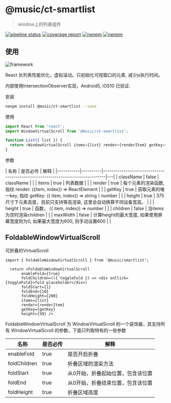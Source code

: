 # @music/ct-smartlist

> window上的列表组件

[![pipeline status](https://g.hz.netease.com/NeteaseMusicUI/live-activity/ct-smartlist/badges/master/pipeline.svg)](https://g.hz.netease.com/NeteaseMusicUI/live-activity/ct-smartlist/commits/master)
[![coverage report](https://g.hz.netease.com/NeteaseMusicUI/live-activity/ct-smartlist/badges/master/coverage.svg)](https://g.hz.netease.com/NeteaseMusicUI/live-activity/ct-smartlist/commits/master)
[![nenpm](http://npm.hz.netease.com/badge/v/@music/ct-smartlist.svg)](http://npm.hz.netease.com/package/@music/ct-smartlist)
[![nenpm](http://npm.hz.netease.com/badge/d/@music/ct-smartlist.svg)](http://npm.hz.netease.com/package/@music/ct-smartlist)

## 使用

![framework](https://p1.music.126.net/KBgcVD7mTldxw130unnDDw==/109951165000832035.png)

React 长列表性能优化，虚拟滚动。只初始化可视窗口的元素, 减少js执行时间。

内部使用IntersectionObserver实现，Android5, iOS10 已验证.


安装

```bash
nenpm install @music/ct-smartlist --save
```

使用

```js
import React from 'react';
import WindowVirtualScroll from '@music/ct-smartlist';

function List({ list }) {
  return <WindowVirtualScroll items={list} render={renderItem} getKey={getKey} height={50} />
}
```


参数

| 名称      | 是否必传 | 解释                                                                          |
|-----------|----------|-------------------------------------------------------------------------------|---|
| className | false    | className                                                                     |   |
| items     | true     | 列表数据                                                                      |   |
| render    | true     | 每个元素的渲染函数, 指纹 render: ({item, index}) => ReactElement              |   |
| getKey    | true     | 获取元素的唯一key, 指纹 getKey: ({ item, index}) => string丨number            |   |
| height    | true     | 375尺寸下元素高度，目前只支持等高渲染, 这里会自动换算不同设备宽高。           |   |
| height    | true     | 函数， ({ item, index}) => number                                                                             |   |
| children  | false    | 当items为空时渲染children                                                     |   |
| maxWidth  | false    | 计算height的最大宽度, 如果使用屏幕宽度则为0, 如果最大宽度为600, 则手动设置600 |   |


## FoldableWindowVirtualScroll

可折叠的VirtualScroll

```
import { FoldableWindowVirtualScroll } from '@music/smartlist';

  return <FoldableWindowVirtualScroll
       enableFold={true}
       foldChildren=(({ toggleFold }) => <div onClick={toggleFold}>fold placeholder</div>)
       foldStart={1}
       foldEnd={10}
       foldHeight={200}
       items={list}
       render={renderItem}
       getKey={getKey}
       height={50} />

```

FoldableWindowVirtualScroll 为 WindowVirtualScroll 的一个装饰器，其支持所有 WindowVirtualScroll 的参数，下面只列取特有的一些参数


| 名称         | 是否必传 | 解释                     |
|--------------|----------|--------------------------|
| enableFold   | true     | 是否开启折叠             |
| foldChildren | true     | 折叠区域的渲染方法       |
| foldStart    | true     | 从0开始，折叠起始位置，包含该位置 |
| foldEnd      | true     | 从0开始，折叠结束位置，包含该位置 |
| foldHeight   | true     | 折叠区域高度             |
